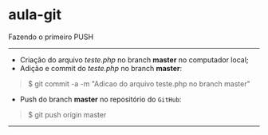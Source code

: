 aula-git
========

Fazendo o primeiro PUSH

--------------------
* Criação do arquivo *teste.php* no branch **master** no computador local;
* Adição e commit do *teste.php* no branch **master**:

> $ git commit -a -m "Adicao do arquivo teste.php no branch master"

* Push do branch **master** no repositório do `GitHub`:

> $ git push origin master

--------------------
